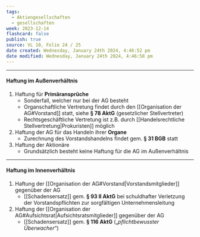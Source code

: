```yaml
---
tags:
  - Aktiengesellschaften
  - gesellschaften
week: 2023-12-14
flashcard: false
publish: true
source: VL 10, Folie 24 / 25
date created: Wednesday, January 24th 2024, 4:46:52 pm
date modified: Wednesday, January 24th 2024, 4:46:58 pm
---
```

***
#### Haftung im Außenverhältnis

1. Haftung für **Primäransprüche**
	- Sonderfall, welcher nur bei der AG besteht
	- Organschaftliche Vertretung findet durch den [[Organisation der AG#Vorstand]] statt, siehe **§ 78 AktG** (gesetzlicher Stellvertreter) 
	- Rechtsgeschäftliche Vertretung ist z.B. durch [[Handelsrechtliche Stellvertretung|Prokuristen]] möglich
2. Haftung der AG für das Handeln ihrer **Organe**
	- Zurechnung des Vorstandshandelns findet gem. **§ 31 BGB** statt
3. Haftung der Aktionäre
	- Grundsätzlich besteht keine Haftung für die AG im Außenverhältnis

***
#### Haftung im Innenverhältnis

1. Haftung der [[Organisation der AG#Vorstand|Vorstandsmitglieder]] gegenüber der AG
	- [[Schadensersatz]] gem. **§ 93 II AktG** bei schuldhafter Verletzung der Vorstandspflichten zur sorgfältigen Unternehmensleitung
2. Haftung der [[Organisation der AG#Aufsichtsrat|Aufsichtsratsmitglieder]] gegenüber der AG
	- [[Schadensersatz]] gem. **§ 116 AktG** („*pflichtbewusster Überwacher*“)

